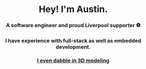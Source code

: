 <h1 align="center">Hey! I'm Austin.</h1>
<h3 align="center">A software engineer and proud Liverpool supporter ⚽</h3>
<h3 align="center">I have experience with full-stack as well as embedded development.</h3>
<h3 align="center"><a href="https://www.printables.com/@AustinMorales_881262">I even dabble in 3D modeling</a></h3>

